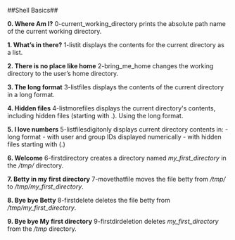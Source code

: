 ##Shell Basics##

**0. Where Am I?**
0-current_working_directory prints the absolute path name of the current working directory.

**1. What’s in there?**
1-listit displays the contents for the current directory as a list.

**2. There is no place like home**
2-bring_me_home changes the working directory to the user’s home directory.

**3. The long format**
3-listfiles displays the contents of the current directory in a long format.

**4. Hidden files**
4-listmorefiles displays the current directory's contents, including hidden files (starting with .). Using the long format.

**5. I love numbers**
5-listfilesdigitonly displays current directory contents in:
	- long format
	- with user and group IDs displayed numerically
	- with hidden files starting with (.)

**6. Welcome**
6-firstdirectory creates a directory named *my_first_directory* in the */tmp/* directory.

**7. Betty in my first directory**
7-movethatfile moves the file betty from */tmp/* to */tmp/my_first_directory*.

**8. Bye bye Betty**
8-firstdelete deletes the file betty from */tmp/my_first_directory*.

**9. Bye bye My first directory**
9-firstdirdeletion deletes *my_first_directory* from the */tmp* directory.

